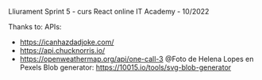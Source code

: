 Lliurament Sprint 5 - curs React online IT Academy - 10/2022

Thanks to: 
APIs: 
  - https://icanhazdadjoke.com/ 
  - https://api.chucknorris.io/
  - https://openweathermap.org/api/one-call-3
@Foto de Helena Lopes en Pexels
Blob generator: https://10015.io/tools/svg-blob-generator
